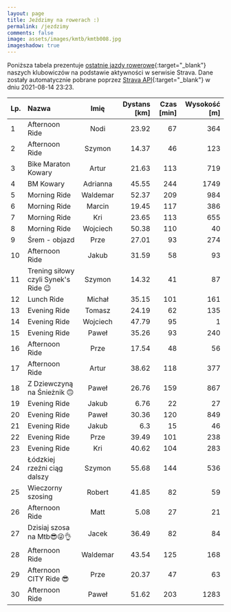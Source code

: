 ```yaml
---
layout: page
title: Jeździmy na rowerach :)
permalink: /jezdzimy
comments: false
image: assets/images/kmtb/kmtb008.jpg
imageshadow: true
---
```


Poniższa tabela prezentuje [ostatnie jazdy rowerowe](https://www.strava.com/clubs/336381){:target="_blank"} naszych klubowiczów na podstawie aktywności w serwisie Strava. Dane zostały automatycznie pobrane poprzez [Strava API](https://developers.strava.com/docs/reference/#api-Clubs-getClubActivitiesById){:target="_blank"} w dniu 2021-08-14 23:23.

Lp. | Nazwa | Imię | Dystans [km] | Czas [min] | Wysokość [m]
:--- | :--- | :---: | ---: | ---: | ---:
1|Afternoon Ride|Nodi|23.92|67|364
2|Afternoon Ride|Szymon|14.37|46|123
3|Bike Maraton Kowary|Artur|21.63|113|719
4|BM Kowary |Adrianna|45.55|244|1749
5|Morning Ride|Waldemar|52.37|209|984
6|Morning Ride|Marcin|19.45|117|386
7|Morning Ride|Kri|23.65|113|655
8|Morning Ride|Wojciech|50.38|110|40
9|Śrem - objazd |Prze|27.01|93|274
10|Afternoon Ride|Jakub|31.59|58|93
11|Trening siłowy czyli Synek's Ride 😉|Szymon|14.32|41|87
12|Lunch Ride|Michał|35.15|101|161
13|Evening Ride|Tomasz|24.19|62|135
14|Evening Ride|Wojciech|47.79|95|1
15|Evening Ride|Paweł|35.26|93|240
16|Afternoon Ride|Prze|17.54|48|56
17|Afternoon Ride|Artur|38.62|118|377
18|Z Dziewczyną na Śnieżnik 🙃|Paweł|26.76|159|867
19|Evening Ride|Jakub|6.76|22|27
20|Evening Ride |Paweł|30.36|120|849
21|Evening Ride|Jakub|6.3|15|46
22|Evening Ride|Prze|39.49|101|238
23|Evening Ride|Kri|40.62|104|283
24|Łódzkiej rzeźni ciąg dalszy|Szymon|55.68|144|536
25|Wieczorny szosing|Robert|41.85|82|59
26|Afternoon Ride|Matt|5.08|27|21
27|Dzisiaj szosa na Mtb😎😜👌|Jacek|36.49|82|84
28|Afternoon Ride|Waldemar|43.54|125|168
29|Afternoon CITY Ride 😎|Prze|20.37|47|63
30|Afternoon Ride |Paweł|51.62|203|1283
